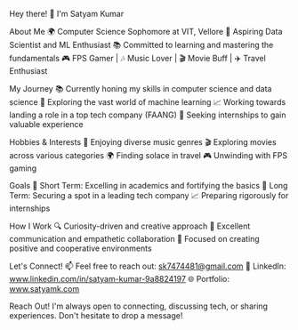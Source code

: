 Hey there! 👋 I'm Satyam Kumar


About Me
🌍 Computer Science Sophomore at VIT, Vellore
🚀 Aspiring Data Scientist and ML Enthusiast
📚 Committed to learning and mastering the fundamentals
🎮 FPS Gamer | 🎶 Music Lover | 🎬 Movie Buff | ✈️ Travel Enthusiast

My Journey
📚 Currently honing my skills in computer science and data science
🔭 Exploring the vast world of machine learning
📈 Working towards landing a role in a top tech company (FAANG)
🌟 Seeking internships to gain valuable experience

Hobbies & Interests
🎵 Enjoying diverse music genres
🎬 Exploring movies across various categories
🌍 Finding solace in travel
🎮 Unwinding with FPS gaming

Goals
🎯 Short Term: Excelling in academics and fortifying the basics
🚀 Long Term: Securing a spot in a leading tech company
📈 Preparing rigorously for internships

How I Work
🔍 Curiosity-driven and creative approach
🤝 Excellent communication and empathetic collaboration
🌟 Focused on creating positive and cooperative environments

Let's Connect!
📫 Feel free to reach out: sk7474481@gmail.com
🔗 LinkedIn: www.linkedin.com/in/satyam-kumar-9a8824197
🌐 Portfolio: www.satyamk.com

Reach Out!
I'm always open to connecting, discussing tech, or sharing experiences. Don't hesitate to drop a message!

